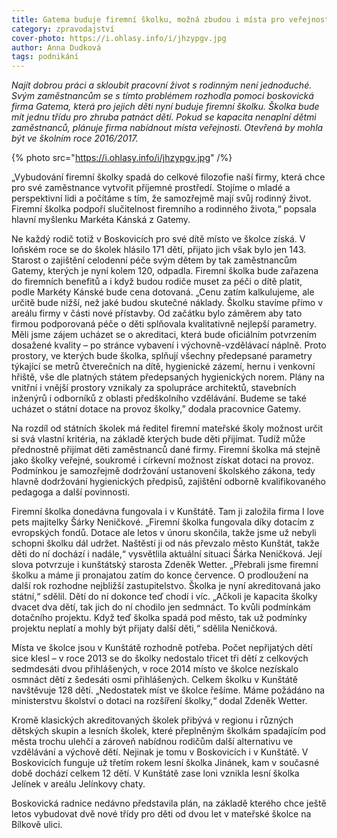 ```yaml
---
title: Gatema buduje firemní školku, možná zbudou i místa pro veřejnost
category: zpravodajství
cover-photo: https://i.ohlasy.info/i/jhzypgv.jpg
author: Anna Dudková
tags: podnikání
---
```


*Najít dobrou práci a skloubit pracovní život s rodinným není jednoduché. Svým zaměstnancům se s tímto problémem rozhodla pomoci boskovická firma Gatema, která pro jejich děti nyní buduje firemní školku. Školka bude mít jednu třídu pro zhruba patnáct dětí. Pokud se kapacita nenaplní dětmi zaměstnanců, plánuje firma nabídnout místa veřejnosti. Otevřená by mohla být ve školním roce 2016/2017.*

{% photo src="https://i.ohlasy.info/i/jhzypgv.jpg" /%}

„Vybudování firemní školky spadá do celkové filozofie naší firmy, která chce pro své zaměstnance vytvořit příjemné prostředí. Stojíme o mladé a perspektivní lidi a počítáme s tím, že samozřejmě mají svůj rodinný život. Firemní školka podpoří slučitelnost firemního a rodinného života,“ popsala hlavní myšlenku Markéta Kánská z Gatemy.

Ne každý rodič totiž v Boskovicích pro své dítě místo ve školce získá. V loňském roce se do školek hlásilo 171 dětí, přijato jich však bylo jen 143. Starost o zajištění celodenní péče svým dětem by tak zaměstnancům Gatemy, kterých je nyní kolem 120, odpadla. Firemní školka bude zařazena do firemních benefitů a i když budou rodiče muset za péči o dítě platit, podle Markéty Kánské bude cena dotovaná. „Cenu zatím kalkulujeme, ale určitě bude nižší, než jaké budou skutečné náklady. Školku stavíme přímo v areálu firmy v části nové přístavby. Od začátku bylo záměrem aby tato firmou podporovaná péče o děti splňovala kvalitativně nejlepší parametry. Měli jsme zájem ucházet se o akreditaci, která bude oficiálním potvrzením dosažené kvality –  po stránce vybavení i výchovně-vzdělávací náplně. Proto prostory, ve kterých bude školka, splňují všechny předepsané parametry týkající se metrů čtverečních na dítě, hygienické zázemí, hernu i venkovní hřiště, vše dle platných státem předepsaných hygienických norem. Plány na vnitřní i vnější prostory vznikaly za spolupráce architektů, stavebních inženýrů i odborníků z oblasti předškolního vzdělávání. Budeme se také ucházet o státní dotace na provoz školky,” dodala pracovnice Gatemy.

Na rozdíl od státních školek má ředitel firemní mateřské školy možnost určit si svá vlastní kritéria, na základě kterých bude děti přijímat. Tudíž může přednostně přijímat děti zaměstnanců dané firmy. Firemní školka má stejně jako školky veřejné, soukromé i církevní možnost získat dotaci na provoz. Podmínkou je samozřejmě dodržování ustanovení školského zákona, tedy hlavně dodržování hygienických předpisů, zajištění odborně kvalifikovaného pedagoga a další povinnosti.

Firemní školka donedávna fungovala i v Kunštátě. Tam ji založila firma I love pets majitelky Šárky Neničkové. „Firemní školka fungovala díky dotacím z evropských fondů. Dotace ale letos v únoru skončila, takže jsme už nebyli schopni školku dál udržet. Naštěstí ji od nás převzalo město Kunštát, takže děti do ní dochází i nadále,“ vysvětlila aktuální situaci Šárka Neničková. Její slova potvrzuje i kunštátský starosta Zdeněk Wetter. „Přebrali jsme firemní školku a máme ji pronajatou zatím do konce července. O prodloužení na další rok rozhodne nejbližší zastupitelstvo. Školka je nyní akreditovaná jako státní,“ sdělil. Dětí do ní dokonce teď chodí i víc. „Ačkoli je kapacita školky dvacet dva dětí, tak jich do ní chodilo jen sedmnáct. To kvůli podmínkám dotačního projektu. Když teď školka spadá pod město, tak už podmínky projektu neplatí a mohly být přijaty další děti,“ sdělila Neničková. 

Místa ve školce jsou v Kunštátě rozhodně potřeba. Počet nepřijatých dětí sice klesl – v roce 2013 se do školky nedostalo třicet tři dětí z celkových sedmdesáti dvou přihlášených, v roce 2014 místo ve školce nezískalo osmnáct dětí z šedesáti osmi přihlášených. Celkem školku v Kunštátě navštěvuje 128 dětí. „Nedostatek míst ve školce řešíme. Máme požádáno na ministerstvu školství o dotaci na rozšíření školky,“ dodal Zdeněk Wetter.

Kromě klasických akreditovaných školek přibývá v regionu i různých dětských skupin a lesních školek, které přeplněným školkám spadajícím pod města trochu ulehčí a zároveň nabídnou rodičům další alternativu ve vzdělávání a výchově dětí. Nejinak je tomu v Boskovicích i v Kunštátě. V Boskovicích funguje už třetím rokem lesní školka Jinánek, kam v současné době dochází celkem 12 dětí. V Kunštátě zase loni vznikla lesní školka Jelínek v areálu Jelínkovy chaty. 

Boskovická radnice nedávno představila plán, na základě kterého chce ještě letos vybudovat dvě nové třídy pro děti od dvou let v mateřské školce na Bílkově ulici.
